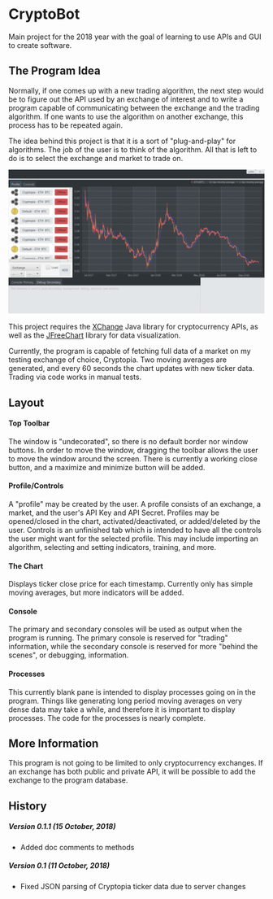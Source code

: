 CryptoBot
===============
Main project for the 2018 year with the goal of learning to use APIs and GUI to create software.

The Program Idea
----------------
Normally, if one comes up with a new trading algorithm, the next step would be to figure out the API used by an exchange of interest and to write a program capable of communicating between the exchange and the trading algorithm. If one wants to use the algorithm on another exchange, this process has to be repeated again.

The idea behind this project is that it is a sort of "plug-and-play" for algorithms. The job of the user is to think of the algorithm. All that is left to do is to select the exchange and market to trade on.

![Program Sample](https://github.com/vasilzhigilei/cryptobot/blob/master/CryptoBot/Sample11October2018.PNG)

This project requires the [XChange](https://github.com/knowm/XChange) Java library for cryptocurrency APIs, as well as the [JFreeChart](https://github.com/jfree/jfreechart) library for data visualization.

Currently, the program is capable of fetching full data of a market on my testing exchange of choice, Cryptopia. Two moving averages are generated, and every 60 seconds the chart updates with new ticker data. Trading via code works in manual tests.

Layout
------

#### Top Toolbar
The window is "undecorated", so there is no default border nor window buttons. In order to move the window, dragging the toolbar allows the user to move the window around the screen. There is currently a working close button, and a maximize and minimize button will be added.

#### Profile/Controls
A "profile" may be created by the user. A profile consists of an exchange, a market, and the user's API Key and API Secret. Profiles may be opened/closed in the chart, activated/deactivated, or added/deleted by the user.
Controls is an unfinished tab which is intended to have all the controls the user might want for the selected profile. This may include importing an algorithm, selecting and setting indicators, training, and more.

#### The Chart
Displays ticker close price for each timestamp. Currently only has simple moving averages, but more indicators will be added.

#### Console
The primary and secondary consoles will be used as output when the program is running. The primary console is reserved for "trading" information, while the secondary console is reserved for more "behind the scenes", or debugging, information.

#### Processes
This currently blank pane is intended to display processes going on in the program. Things like generating long period moving averages on very dense data may take a while, and therefore it is important to display processes. The code for the processes is nearly complete.

More Information
----------------

This program is not going to be limited to only cryptocurrency exchanges. If an exchange has both public and private API, it will be possible to add the exchange to the program database.

History
-------
##### Version 0.1.1 (15 October, 2018)
* Added doc comments to methods

##### Version 0.1 (11 October, 2018)
* Fixed JSON parsing of Cryptopia ticker data due to server changes

